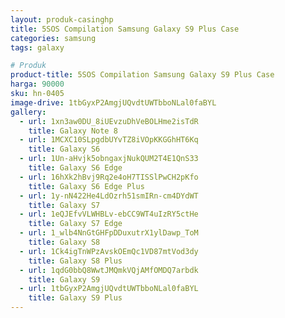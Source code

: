 ```yaml
---
layout: produk-casinghp
title: 5SOS Compilation Samsung Galaxy S9 Plus Case
categories: samsung
tags: galaxy

# Produk
product-title: 5SOS Compilation Samsung Galaxy S9 Plus Case
harga: 90000
sku: hn-0405
image-drive: 1tbGyxP2AmgjUQvdtUWTbboNLal0faBYL
gallery:
  - url: 1xn3aw0DU_8iUEvzuDhVeBOLHme2isTdR
    title: Galaxy Note 8
  - url: 1MCXC10SLpgdbUYvTZ8iVOpKKGGhHT6Kq
    title: Galaxy S6
  - url: 1Un-aHvjk5obngaxjNukQUM2T4E1QnS33
    title: Galaxy S6 Edge
  - url: 16hXk2hBvj9Rq2e4oH7TISSlPwCH2pKfo
    title: Galaxy S6 Edge Plus
  - url: 1y-nN422He4LdOzrh51smIRn-cm4DYdWT
    title: Galaxy S7
  - url: 1eQJEfvVLWHBLv-ebCC9WT4uIzRY5ctHe
    title: Galaxy S7 Edge
  - url: 1_wlb4NnGtGHFpDDuxutrX1ylDawp_ToM
    title: Galaxy S8
  - url: 1Ck4igTnWPzAvskOEmQc1VD87mtVod3dy
    title: Galaxy S8 Plus
  - url: 1qdG0bbQ8WwtJMQmkVQjAMfOMDQ7arbdk
    title: Galaxy S9
  - url: 1tbGyxP2AmgjUQvdtUWTbboNLal0faBYL
    title: Galaxy S9 Plus
---
```

